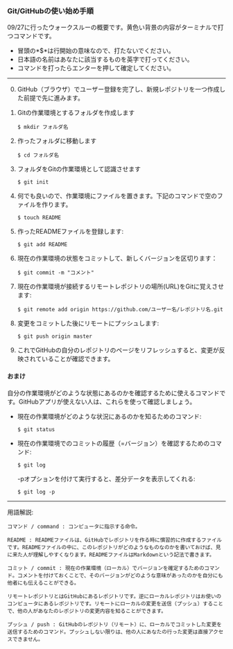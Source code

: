 ### Git/GitHubの使い始め手順

09/27に行ったウォークスルーの概要です。黄色い背景の内容がターミナルで打つコマンドです。

* 冒頭の*$*は行開始の意味なので、打たないでください。
* 日本語の名前はあなたに該当するものを英字で打ってください。
* コマンドを打ったらエンターを押して確定してください。

---

0. GitHub（ブラウザ）でユーザー登録を完了し、新規レポジトリを一つ作成した前提で先に進みます。

1. Gitの作業環境とするフォルダを作成します
	
	`$ mkdir フォルダ名`

2. 作ったフォルダに移動します

    `$ cd フォルダ名`

3. フォルダをGitの作業環境として認識させます

	`$ git init`

4. 何でも良いので、作業環境にファイルを置きます。下記のコマンドで空のファイルを作ります。

	`$ touch README`
	
5. 作ったREADMEファイルを登録します:

	`$ git add README`

6. 現在の作業環境の状態をコミットして、新しくバージョンを区切ります：

	`$ git commit -m "コメント"`

7. 現在の作業環境が接続するリモートレポジトリの場所(URL)をGitに覚えさせます:

	`$ git remote add origin https://github.com/ユーザー名/レポジトリ名.git`

8. 変更をコミットした後にリモートにプッシュします:

	`$ git push origin master`

9. これでGitHubの自分のレポジトリのページをリフレッシュすると、変更が反映されていることが確認できます。

#### おまけ

自分の作業環境がどのような状態にあるのかを確認するために使えるコマンドです。GitHubアプリが使えない人は、これらを使って確認しましょう。

* 現在の作業環境がどのような状況にあるのかを知るためのコマンド:

	`$ git status`

* 現在の作業環境でのコミットの履歴（=バージョン）を確認するためのコマンド: 

	`$ git log`

	-pオプションを付けて実行すると、差分データを表示してくれる:

	`$ git log -p`

---

用語解説:

	コマンド / command : コンピュータに指示する命令。

	README : READMEファイルは、GitHubでレポジトリを作る時に慣習的に作成するファイルです。READMEファイルの中に、このレポジトリがどのようなものなのかを書いておけば、見に来た人が理解しやすくなります。READMEファイルはMarkdownという記法で書きます。

	コミット / commit : 現在の作業環境（ローカル）でバージョンを確定するためのコマンド。コメントを付けておくことで、そのバージョンがどのような意味があったのかを自分にも他者にも伝えることができる。

	リモートレポジトリとはGitHubにあるレポジトリです。逆にローカルレポジトリはお使いのコンピュータにあるレポジトリです。リモートにローカルの変更を送信（プッシュ）することで、他の人があなたのレポジトリの変更内容を知ることができます。

	プッシュ / push : GitHubのレポジトリ（リモート）に、ローカルでコミットした変更を送信するためのコマンド。プッシュしない限りは、他の人にあなたの行った変更は直接アクセスできません。